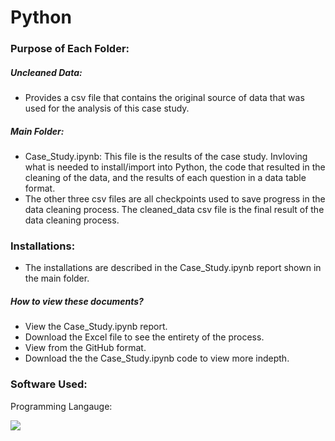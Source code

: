 # Python

### Purpose of Each Folder: 

##### Uncleaned Data:
- Provides a csv file that contains the original source of data that was used for the analysis of this case study.

##### Main Folder: 
- Case_Study.ipynb: This file is the results of the case study. Invloving what is needed to install/import into Python, the code that resulted in the cleaning of the data, and the results of each question in a data table format. 
- The other three csv files are all checkpoints used to save progress in the data cleaning process. The cleaned_data csv file is the final result of the data cleaning process. 

### Installations:
- The installations are described in the Case_Study.ipynb report shown in the main folder.

##### How to view these documents?
- View the Case_Study.ipynb report.
- Download the Excel file to see the entirety of the process. 
- View from the GitHub format.
- Download the the Case_Study.ipynb code to view more indepth.

### Software Used:
Programming Langauge: 

[<img src="https://img.shields.io/badge/Python-blue?style=for-the-badge&logo=python&logoColor=white"/>]()
